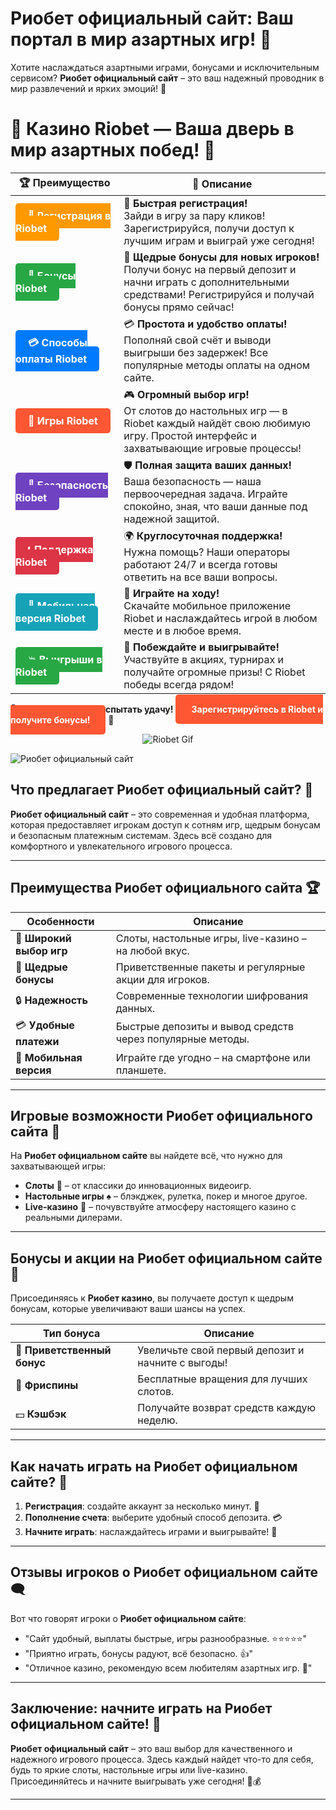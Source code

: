 # **Риобет официальный сайт: Ваш портал в мир азартных игр! 🎰**

Хотите наслаждаться азартными играми, бонусами и исключительным сервисом? **Риобет официальный сайт** – это ваш надежный проводник в мир развлечений и ярких эмоций! 🌟

# 🎲 **Казино Riobet — Ваша дверь в мир азартных побед!** 🎰

| 🏆 **Преимущество** | 🌟 **Описание** |
|--------------------|-----------------|
| <a href="https://brandplay.link/7xBLTPyj" style="background-color: #ff9900; color: white; padding: 10px 20px; border-radius: 5px; text-decoration: none; font-weight: bold;">🎉 Регистрация в Riobet</a> | 🚀 **Быстрая регистрация!** <br> Зайди в игру за пару кликов! Зарегистрируйся, получи доступ к лучшим играм и выиграй уже сегодня! |
| <a href="https://brandplay.link/7xBLTPyj" style="background-color: #28a745; color: white; padding: 10px 20px; border-radius: 5px; text-decoration: none; font-weight: bold;">🎁 Бонусы Riobet</a> | 🎉 **Щедрые бонусы для новых игроков!** <br> Получи бонус на первый депозит и начни играть с дополнительными средствами! Регистрируйся и получай бонусы прямо сейчас! |
| <a href="https://brandplay.link/7xBLTPyj" style="background-color: #007bff; color: white; padding: 10px 20px; border-radius: 5px; text-decoration: none; font-weight: bold;">💳 Способы оплаты Riobet</a> | 💳 **Простота и удобство оплаты!** <br> Пополняй свой счёт и выводи выигрыши без задержек! Все популярные методы оплаты на одном сайте. |
| <a href="https://brandplay.link/7xBLTPyj" style="background-color: #ff5733; color: white; padding: 10px 20px; border-radius: 5px; text-decoration: none; font-weight: bold;">🎰 Игры Riobet</a> | 🎮 **Огромный выбор игр!** <br> От слотов до настольных игр — в Riobet каждый найдёт свою любимую игру. Простой интерфейс и захватывающие игровые процессы! |
| <a href="https://brandplay.link/7xBLTPyj" style="background-color: #6f42c1; color: white; padding: 10px 20px; border-radius: 5px; text-decoration: none; font-weight: bold;">🔐 Безопасность Riobet</a> | 🛡️ **Полная защита ваших данных!** <br> Ваша безопасность — наша первоочередная задача. Играйте спокойно, зная, что ваши данные под надежной защитой. |
| <a href="https://brandplay.link/7xBLTPyj" style="background-color: #dc3545; color: white; padding: 10px 20px; border-radius: 5px; text-decoration: none; font-weight: bold;">📞 Поддержка Riobet</a> | 🌍 **Круглосуточная поддержка!** <br> Нужна помощь? Наши операторы работают 24/7 и всегда готовы ответить на все ваши вопросы. |
| <a href="https://brandplay.link/7xBLTPyj" style="background-color: #17a2b8; color: white; padding: 10px 20px; border-radius: 5px; text-decoration: none; font-weight: bold;">📱 Мобильная версия Riobet</a> | 📱 **Играйте на ходу!** <br> Скачайте мобильное приложение Riobet и наслаждайтесь игрой в любом месте и в любое время. |
| <a href="https://brandplay.link/7xBLTPyj" style="background-color: #28a745; color: white; padding: 10px 20px; border-radius: 5px; text-decoration: none; font-weight: bold;">💥 Выигрыши в Riobet</a> | 🤑 **Побеждайте и выигрывайте!** <br> Участвуйте в акциях, турнирах и получайте огромные призы! С Riobet победы всегда рядом! |

🎉 **Не упустите шанс испытать удачу!** <a href="https://brandplay.link/7xBLTPyj" style="background-color: #ff5733; color: white; padding: 15px 25px; border-radius: 5px; text-decoration: none; font-weight: bold;">Зарегистрируйтесь в Riobet и получите бонусы!</a> 🌟

<p align="center">
  <img src="https://i.pinimg.com/originals/1d/b3/25/1db325483acbe642c6d4e6fdd73a4988.gif" alt="Riobet Gif">
</p>


![Риобет официальный сайт](https://www.bragazeta.ru/wp-content/uploads/2023/06/riobet1.webp)

## **Что предлагает Риобет официальный сайт? 🔑**

**Риобет официальный сайт** – это современная и удобная платформа, которая предоставляет игрокам доступ к сотням игр, щедрым бонусам и безопасным платежным системам. Здесь всё создано для комфортного и увлекательного игрового процесса.

---

## **Преимущества Риобет официального сайта 🏆**

| **Особенности**                  | **Описание**                                                              |
|-----------------------------------|---------------------------------------------------------------------------|
| 🎰 **Широкий выбор игр**          | Слоты, настольные игры, live-казино – на любой вкус.                      |
| 🎁 **Щедрые бонусы**              | Приветственные пакеты и регулярные акции для игроков.                     |
| 🔒 **Надежность**                 | Современные технологии шифрования данных.                                 |
| 💳 **Удобные платежи**            | Быстрые депозиты и вывод средств через популярные методы.                 |
| 📱 **Мобильная версия**           | Играйте где угодно – на смартфоне или планшете.                           |

---

## **Игровые возможности Риобет официального сайта 🎲**

На **Риобет официальном сайте** вы найдете всё, что нужно для захватывающей игры:

- **Слоты** 🎰 – от классики до инновационных видеоигр.  
- **Настольные игры** ♠️ – блэкджек, рулетка, покер и многое другое.  
- **Live-казино** 🎥 – почувствуйте атмосферу настоящего казино с реальными дилерами.  

---

## **Бонусы и акции на Риобет официальном сайте 💎**

Присоединяясь к **Риобет казино**, вы получаете доступ к щедрым бонусам, которые увеличивают ваши шансы на успех.

| **Тип бонуса**               | **Описание**                                         |
|-------------------------------|-----------------------------------------------------|
| 🎉 **Приветственный бонус**   | Увеличьте свой первый депозит и начните с выгоды!   |
| 🎡 **Фриспины**               | Бесплатные вращения для лучших слотов.              |
| 💵 **Кэшбэк**                 | Получайте возврат средств каждую неделю.            |

---

## **Как начать играть на Риобет официальном сайте? 🚀**

1. **Регистрация**: создайте аккаунт за несколько минут. 📝  
2. **Пополнение счета**: выберите удобный способ депозита. 💳  
3. **Начните играть**: наслаждайтесь играми и выигрывайте! 🎉  

---

## **Отзывы игроков о Риобет официальном сайте 🗨️**

Вот что говорят игроки о **Риобет официальном сайте**:

- "Сайт удобный, выплаты быстрые, игры разнообразные. ⭐⭐⭐⭐⭐"  
- "Приятно играть, бонусы радуют, всё безопасно. 👍"  
- "Отличное казино, рекомендую всем любителям азартных игр. 💯"  

---

## **Заключение: начните играть на Риобет официальном сайте! 🌟**

**Риобет официальный сайт** – это ваш выбор для качественного и надежного игрового процесса. Здесь каждый найдет что-то для себя, будь то яркие слоты, настольные игры или live-казино. Присоединяйтесь и начните выигрывать уже сегодня! 🎲💰

---
